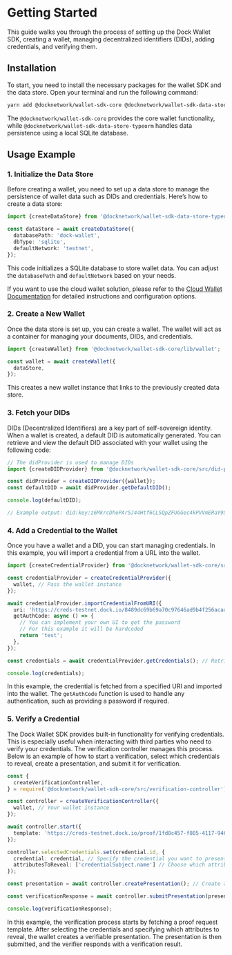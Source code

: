 # Getting Started

This guide walks you through the process of setting up the Dock Wallet SDK, creating a wallet, managing decentralized identifiers (DIDs), adding credentials, and verifying them.

## Installation

To start, you need to install the necessary packages for the wallet SDK and the data store. Open your terminal and run the following command:

```bash
yarn add @docknetwork/wallet-sdk-core @docknetwork/wallet-sdk-data-store-typeorm
```

The `@docknetwork/wallet-sdk-core` provides the core wallet functionality, while `@docknetwork/wallet-sdk-data-store-typeorm` handles data persistence using a local SQLite database.

## Usage Example

### 1. Initialize the Data Store

Before creating a wallet, you need to set up a data store to manage the persistence of wallet data such as DIDs and credentials. Here’s how to create a data store:

```ts
import {createDataStore} from '@docknetwork/wallet-sdk-data-store-typeorm/lib';

const dataStore = await createDataStore({
  databasePath: 'dock-wallet',
  dbType: 'sqlite',
  defaultNetwork: 'testnet',
});
```

This code initializes a SQLite database to store wallet data. You can adjust the `databasePath` and `defaultNetwork` based on your needs.

If you want to use the cloud wallet solution, please refer to the [Cloud Wallet Documentation](../cloud-wallet.md) for detailed instructions and configuration options.

### 2. Create a New Wallet

Once the data store is set up, you can create a wallet. The wallet will act as a container for managing your documents, DIDs, and credentials.

```ts
import {createWallet} from '@docknetwork/wallet-sdk-core/lib/wallet';

const wallet = await createWallet({
  dataStore,
});
```

This creates a new wallet instance that links to the previously created data store.

### 3. Fetch your DIDs

DIDs (Decentralized Identifiers) are a key part of self-sovereign identity. When a wallet is created, a default DID is automatically generated. You can retrieve and view the default DID associated with your wallet using the following code:

```ts
// The didProvider is used to manage DIDs
import {createDIDProvider} from '@docknetwork/wallet-sdk-core/src/did-provider';

const didProvider = createDIDProvider({wallet});
const defaultDID = await didProvider.getDefaultDID();

console.log(defaultDID);

// Example output: did:key:z6MkrcDhePAr5J44Htf6CLSQpZFUGGec4kPVVmERaY9Seijw
```

### 4. Add a Credential to the Wallet

Once you have a wallet and a DID, you can start managing credentials. In this example, you will import a credential from a URL into the wallet.

```ts
import {createCredentialProvider} from '@docknetwork/wallet-sdk-core/src/credential-provider';

const credentialProvider = createCredentialProvider({
  wallet, // Pass the wallet instance
});

await credentialProvider.importCredentialFromURI({
  uri: 'https://creds-testnet.dock.io/8489dc69b69a70c97646ad9b4f256acaddb57762b5a6f661f0c9dae3b7f72ea6', // Credential URL
  getAuthCode: async () => {
    // You can implement your own UI to get the password
    // For this example it will be hardcoded
    return 'test';
  },
});

const credentials = await credentialProvider.getCredentials(); // Retrieve all imported credentials

console.log(credentials);
```

In this example, the credential is fetched from a specified URI and imported into the wallet. The `getAuthCode` function is used to handle any authentication, such as providing a password if required.

### 5. Verify a Credential

The Dock Wallet SDK provides built-in functionality for verifying credentials. This is especially useful when interacting with third parties who need to verify your credentials. The verification controller manages this process. Below is an example of how to start a verification, select which credentials to reveal, create a presentation, and submit it for verification.

```ts
const {
  createVerificationController,
} = require('@docknetwork/wallet-sdk-core/src/verification-controller');

const controller = createVerificationController({
  wallet, // Your wallet instance
});

await controller.start({
  template: 'https://creds-testnet.dock.io/proof/1fd8c457-f805-4117-9469-67b3e8c70fff', // Proof request template from the verifier
});

controller.selectedCredentials.set(credential.id, {
  credential: credential, // Specify the credential you want to present
  attributesToReveal: ['credentialSubject.name'] // Choose which attributes to reveal
});

const presentation = await controller.createPresentation(); // Create a presentation based on the selected credentials

const verificationResponse = await controller.submitPresentation(presentation); // Submit the presentation for verification

console.log(verificationResponse);
```

In this example, the verification process starts by fetching a proof request template. After selecting the credentials and specifying which attributes to reveal, the wallet creates a verifiable presentation. The presentation is then submitted, and the verifier responds with a verification result.